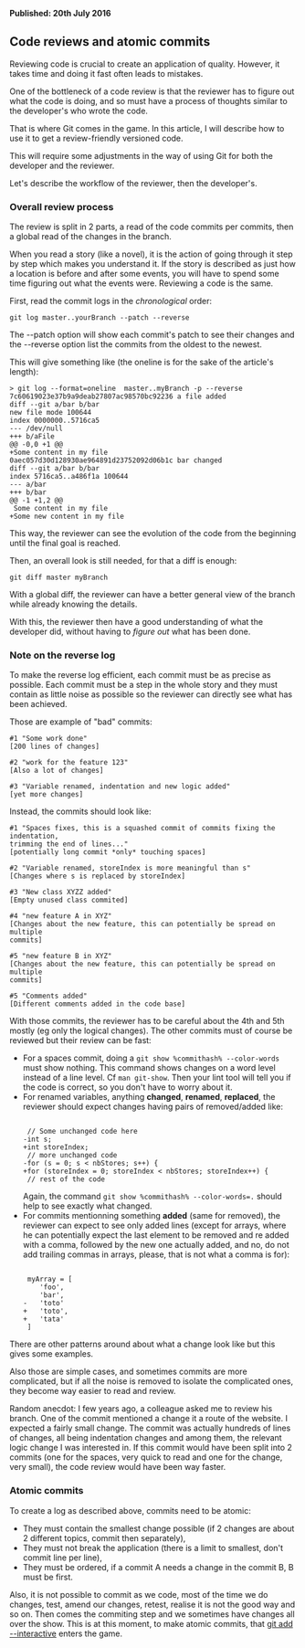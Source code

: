 <b>Published: 20th July 2016</b>

## Code reviews and atomic commits

Reviewing code is crucial to create an application of quality. However, it
takes time and doing it fast often leads to mistakes.

One of the bottleneck of a code review is that the reviewer has to figure out
what the code is doing, and so must have a process of thoughts similar to the
developer's who wrote the code.

That is where Git comes in the game. In this article, I will describe how to
use it to get a review-friendly versioned code.

This will require some adjustments in the way of using Git for both the
developer and the reviewer.

Let's describe the workflow of the reviewer, then the developer's.

### Overall review process

The review is split in 2 parts, a read of the code commits per commits, then
a global read of the changes in the branch.

When you read a story (like a novel), it is the action of going through it step
by step which makes you understand it. If the story is described as just how a
location is before and after some events, you will have to spend some time
figuring out what the events were. Reviewing a code is the same.

First, read the commit logs in the *chronological* order:

	git log master..yourBranch --patch --reverse

The --patch option will show each commit's patch to see their changes and
the --reverse option list the commits from the oldest to the newest.

This will give something like (the oneline is for the sake of the article's
length):

	> git log --format=oneline  master..myBranch -p --reverse
	7c60619023e37b9a9deab27807ac98570bc92236 a file added
	diff --git a/bar b/bar
	new file mode 100644
	index 0000000..5716ca5
	--- /dev/null
	+++ b/aFile
	@@ -0,0 +1 @@
	+Some content in my file
	0aec057d30d128930ae964891d23752092d06b1c bar changed
	diff --git a/bar b/bar
	index 5716ca5..a486f1a 100644
	--- a/bar
	+++ b/bar
	@@ -1 +1,2 @@
	 Some content in my file
	+Some new content in my file

This way, the reviewer can see the evolution of the code from the beginning
until the final goal is reached.

Then, an overall look is still needed, for that a diff is enough:

	git diff master myBranch

With a global diff, the reviewer can have a better general view of the branch
while already knowing the details.

With this, the reviewer then have a good understanding of what the developer
did, without having to *figure out* what has been done.

### Note on the reverse log

To make the reverse log efficient, each commit must be as precise as possible.
Each commit must be a step in the whole story and they must contain as little
noise as possible so the reviewer can directly see what has been achieved.

Those are example of "bad" commits:

	#1 "Some work done"
	[200 lines of changes]

	#2 "work for the feature 123"
	[Also a lot of changes]

	#3 "Variable renamed, indentation and new logic added"
	[yet more changes]

Instead, the commits should look like:

	#1 "Spaces fixes, this is a squashed commit of commits fixing the indentation,
	trimming the end of lines..."
	[potentially long commit *only* touching spaces]

	#2 "Variable renamed, storeIndex is more meaningful than s"
	[Changes where s is replaced by storeIndex]

	#3 "New class XYZZ added"
	[Empty unused class commited]

	#4 "new feature A in XYZ"
	[Changes about the new feature, this can potentially be spread on multiple
	commits]

	#5 "new feature B in XYZ"
	[Changes about the new feature, this can potentially be spread on multiple
	commits]

	#5 "Comments added"
	[Different comments added in the code base]

With those commits, the reviewer has to be careful about the 4th and 5th mostly
(eg only the logical changes). The other commits must of course be reviewed but
their review can be fast:

<ul>
	<li>
		For a spaces commit, doing a <code>git show %commithash% --color-words</code>
		must show nothing. This command shows changes on a word level instead of a
		line level. Cf <code>man git-show</code>. Then your lint tool will tell you if the
		code is correct, so you don't have to worry about it.
	</li>
	<li>
		For renamed variables, anything <b>changed</b>, <b>renamed</b>,
		<b>replaced</b>, the reviewer should expect changes having pairs of
		removed/added like:
<pre><code>
 // Some unchanged code here
-int s;
+int storeIndex;
 // more unchanged code
-for (s = 0; s < nbStores; s++) {
+for (storeIndex = 0; storeIndex < nbStores; storeIndex++) {
 // rest of the code
</code></pre>
		Again, the command <code>git show %commithash% --color-words=.</code>
		should help to see exactly what changed.
	</li>
	<li>
		For commits mentionning something <b>added</b> (same for removed), the reviewer
		can expect to see only added lines (except for arrays, where he can
		potentially expect the last element to be removed and re added with a comma,
		followed by the new one actually added, and no, do not add trailing commas in
		arrays, please, that is not what a comma is for):
<pre><code>
 myArray = [
	'foo',
	'bar',
-	'toto'
+	'toto',
+	'tata'
 ]
</code></pre>
	</li>
</ul>
There are other patterns around about what a change look like but this gives
some examples.

Also those are simple cases, and sometimes commits are more complicated, but if
all the noise is removed to isolate the complicated ones, they become way
easier to read and review.

Random anecdot: I few years ago, a colleague asked me to review his branch. One
of the commit mentioned a change it a route of the website. I expected a fairly
small change. The commit was actually hundreds of lines of changes, all being
indentation changes and among them, the relevant logic change I was interested
in. If this commit would have been split into 2 commits (one for the spaces,
very quick to read and one for the change, very small), the code review would
have been way faster.

### Atomic commits

To create a log as described above, commits need to be atomic:

- They must contain the smallest change possible (if 2 changes are about 2
  different topics, commit then separately),
- They must not break the application (there is a limit to smallest, don't
  commit line per line),
- They must be ordered, if a commit A needs a change in the commit B, B must be
  first.

Also, it is not possible to commit as we code, most of the time we do changes,
test, amend our changes, retest, realise it is not the good way and so on. Then
comes the commiting step and we sometimes have changes all over the show. This
is at this moment, to make atomic commits, that
[git add --interactive](/articles/git-add---interactive.html) enters the game.
